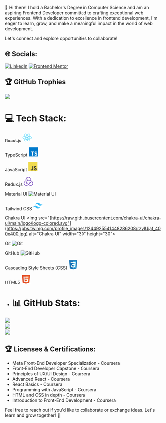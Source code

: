 👋 Hi there! I hold a Bachelor's Degree in Computer Science and am an aspiring Frontend Developer committed to crafting exceptional web experiences. With a dedication to excellence in frontend development, I'm eager to learn, grow, and make a meaningful impact in the world of web development.

Let's connect and explore opportunities to collaborate!

## 🌐 Socials:
[![LinkedIn](https://img.shields.io/badge/LinkedIn-%230077B5.svg?logo=linkedin&logoColor=white)](https://www.linkedin.com/in/louai-khodary-21046624b/) 
[![Frontend Mentor](https://img.shields.io/badge/Frontend_Mentor-Learn%20to%20Code-61DAFB?style=flat-square)](https://www.frontendmentor.io/profile/LouaiKhodary13)

## 🏆 GitHub Trophies
![](https://github-profile-trophy.vercel.app/?username=LouaiKhodary13&theme=radical&no-frame=false&no-bg=true&margin-w=4)

# 💻 Tech Stack:
  React.js
  <img src="https://raw.githubusercontent.com/devicons/devicon/master/icons/react/react-original.svg" alt="React.js" width="30" height="30">

  TypeScript
  <img src="https://raw.githubusercontent.com/devicons/devicon/master/icons/typescript/typescript-original.svg" alt="TypeScript" width="30" height="30">

  JavaScript
  <img src="https://raw.githubusercontent.com/devicons/devicon/master/icons/javascript/javascript-original.svg" alt="JavaScript" width="30" height="30">

  Redux.js
  <img src="https://raw.githubusercontent.com/devicons/devicon/master/icons/redux/redux-original.svg" alt="Redux.js" width="30" height="30">
  
  Material UI
  <img src="https://material-ui.com/static/logo_raw.svg" alt="Material UI" width="30" height="30">

 Tailwind CSS
  <img src="https://raw.githubusercontent.com/devicons/devicon/master/icons/tailwindcss/tailwindcss-plain.svg" alt="Tailwind CSS" width="30" height="30">

 Chakra UI
  <img src="[https://raw.githubusercontent.com/chakra-ui/chakra-ui/main/logo/logo-colored.svg"](https://pbs.twimg.com/profile_images/1244925541448286208/rzylUjaf_400x400.jpg) alt="Chakra UI" width="30" height="30">

  Git
  <img src="https://www.vectorlogo.zone/logos/git-scm/git-scm-icon.svg" alt="Git" width="30" height="30">

  GitHub
  <img src="https://github.githubassets.com/images/modules/logos_page/GitHub-Mark.png" alt="GitHub" width="30" height="30">

  Cascading Style Sheets (CSS)
  <img src="https://raw.githubusercontent.com/devicons/devicon/master/icons/css3/css3-original.svg" alt="CSS" width="30" height="30">

  HTML5
  <img src="https://raw.githubusercontent.com/devicons/devicon/master/icons/html5/html5-original.svg" alt="HTML5" width="30" height="30">

- # 📊 GitHub Stats:
![](https://github-readme-stats.vercel.app/api?username=LouaiKhodary13&theme=dark&hide_border=false&include_all_commits=true&count_private=true)<br/>
![](https://github-readme-streak-stats.herokuapp.com/?user=LouaiKhodary13&theme=dark&hide_border=false)<br/>
![](https://github-readme-stats.vercel.app/api/top-langs/?username=LouaiKhodary13&theme=dark&hide_border=false&include_all_commits=true&count_private=true&layout=compact)

## 🏆 Licenses & Certifications:
- Meta Front-End Developer Specialization - Coursera 
- Front-End Developer Capstone - Coursera 
- Principles of UX/UI Design - Coursera 
- Advanced React - Coursera 
- React Basics - Coursera
- Programming with JavaScript - Coursera 
- HTML and CSS in depth - Coursera 
- Introduction to Front-End Development - Coursera 

Feel free to reach out if you'd like to collaborate or exchange ideas. Let's learn and grow together! 🚀

